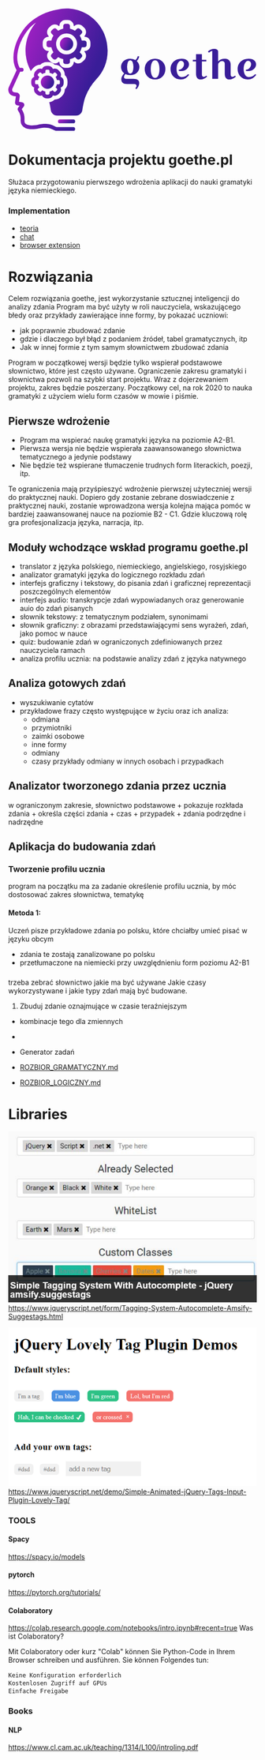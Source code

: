 
<svg data-v-423bf9ae="" xmlns="http://www.w3.org/2000/svg" viewBox="0 0 370 183" class="iconLeft"><!----><!----><!----><g data-v-423bf9ae="" id="162a7722-3448-44ea-b347-a45da0cf1135" fill="#391D98" transform="matrix(4.161473751068115,0,0,4.161473751068115,163.24017333984375,43.20591735839844)"><path d="M5.87 16.84L5.87 16.84L3.28 16.84L3.28 16.84Q1.22 16.84 1.22 15.12L1.22 15.12L1.22 15.12Q1.22 14.18 2.25 13.01L2.25 13.01L2.25 13.01Q1.12 12.18 1.12 10.72L1.12 10.72L1.12 10.72Q1.12 9.48 2.03 8.63L2.03 8.63L2.03 8.63Q2.94 7.78 4.41 7.78L4.41 7.78L4.41 7.78Q5.47 7.78 6.30 8.27L6.30 8.27L6.30 8.27Q6.90 7.73 7.13 6.85L7.13 6.85L7.67 6.99L7.67 6.99Q7.42 7.97 6.75 8.61L6.75 8.61L6.75 8.61Q7.70 9.48 7.70 10.72L7.70 10.72L7.70 10.72Q7.70 11.97 6.79 12.82L6.79 12.82L6.79 12.82Q5.88 13.66 4.41 13.66L4.41 13.66L4.41 13.66Q3.40 13.66 2.66 13.26L2.66 13.26L2.66 13.26Q2.17 13.94 2.17 14.29L2.17 14.29L2.17 14.29Q2.17 14.99 2.98 14.99L2.98 14.99L5.57 14.99L5.57 14.99Q7.63 14.99 7.63 16.51L7.63 16.51L7.63 16.51Q7.63 17.58 6.61 18.70L6.61 18.70L6.27 18.38L6.27 18.38Q6.68 17.89 6.68 17.55L6.68 17.55L6.68 17.55Q6.68 17.21 6.46 17.02L6.46 17.02L6.46 17.02Q6.24 16.84 5.87 16.84ZM3.58 9.03L3.58 9.03L3.58 9.03Q3.29 9.69 3.29 10.72L3.29 10.72L3.29 10.72Q3.29 11.76 3.58 12.42L3.58 12.42L3.58 12.42Q3.86 13.08 4.42 13.08L4.42 13.08L4.42 13.08Q4.98 13.08 5.27 12.42L5.27 12.42L5.27 12.42Q5.56 11.76 5.56 10.72L5.56 10.72L5.56 10.72Q5.56 9.69 5.27 9.03L5.27 9.03L5.27 9.03Q4.98 8.37 4.42 8.37L4.42 8.37L4.42 8.37Q3.86 8.37 3.58 9.03ZM10.62 14.13L10.62 14.13L10.62 14.13Q9.59 13.06 9.59 11.49L9.59 11.49L9.59 11.49Q9.59 9.93 10.62 8.86L10.62 8.86L10.62 8.86Q11.65 7.78 13.30 7.78L13.30 7.78L13.30 7.78Q14.95 7.78 15.98 8.86L15.98 8.86L15.98 8.86Q17.01 9.93 17.01 11.49L17.01 11.49L17.01 11.49Q17.01 13.06 15.98 14.13L15.98 14.13L15.98 14.13Q14.95 15.20 13.30 15.20L13.30 15.20L13.30 15.20Q11.65 15.20 10.62 14.13ZM12.15 9.25L12.15 9.25L12.15 9.25Q11.76 10.12 11.76 11.49L11.76 11.49L11.76 11.49Q11.76 12.87 12.15 13.74L12.15 13.74L12.15 13.74Q12.54 14.62 13.31 14.62L13.31 14.62L13.31 14.62Q14.08 14.62 14.48 13.74L14.48 13.74L14.48 13.74Q14.87 12.87 14.87 11.49L14.87 11.49L14.87 11.49Q14.87 10.12 14.48 9.25L14.48 9.25L14.48 9.25Q14.08 8.37 13.31 8.37L13.31 8.37L13.31 8.37Q12.54 8.37 12.15 9.25ZM21.76 11.76L21.76 11.76Q22.67 11.68 23.16 11.07L23.16 11.07L23.16 11.07Q23.66 10.46 23.66 9.84L23.66 9.84L23.66 9.84Q23.66 9.21 23.39 8.88L23.39 8.88L23.39 8.88Q23.11 8.54 22.56 8.54L22.56 8.54L22.56 8.54Q22.01 8.54 21.50 9.32L21.50 9.32L21.50 9.32Q21 10.11 21 11.42L21 11.42L21 11.42Q21 12.74 21.48 13.54L21.48 13.54L21.48 13.54Q21.95 14.34 22.83 14.34L22.83 14.34L22.83 14.34Q24.18 14.34 25.12 13.29L25.12 13.29L25.51 13.54L25.51 13.54Q25.03 14.29 24.25 14.75L24.25 14.75L24.25 14.75Q23.46 15.20 22.48 15.20L22.48 15.20L22.48 15.20Q20.82 15.20 19.82 14.11L19.82 14.11L19.82 14.11Q18.83 13.01 18.83 11.45L18.83 11.45L18.83 11.45Q18.83 9.90 19.89 8.84L19.89 8.84L19.89 8.84Q20.94 7.78 22.82 7.78L22.82 7.78L22.82 7.78Q24.05 7.78 24.75 8.36L24.75 8.36L24.75 8.36Q25.45 8.93 25.45 9.81L25.45 9.81L25.45 9.81Q25.45 10.70 24.68 11.45L24.68 11.45L24.68 11.45Q23.90 12.19 22.62 12.19L22.62 12.19L22.62 12.19Q22.19 12.19 21.78 12.10L21.78 12.10L21.76 11.76ZM27.97 8.76L26.82 8.76L26.82 8.19L27.97 8.19L27.97 6.17L30.07 6.17L30.07 8.19L31.65 8.19L31.65 8.76L30.07 8.76L30.07 13.44L30.07 13.44Q30.07 13.82 30.25 14.04L30.25 14.04L30.25 14.04Q30.44 14.25 30.81 14.25L30.81 14.25L30.81 14.25Q31.19 14.25 31.68 13.85L31.68 13.85L31.93 14.18L31.93 14.18Q30.81 15.20 29.69 15.20L29.69 15.20L29.69 15.20Q27.97 15.20 27.97 13.15L27.97 13.15L27.97 8.76ZM35.87 5.14L35.87 5.14L35.87 8.74L35.87 8.74Q36.36 8.20 36.92 7.99L36.92 7.99L36.92 7.99Q37.49 7.78 38.37 7.78L38.37 7.78L38.37 7.78Q39.24 7.78 39.80 8.34L39.80 8.34L39.80 8.34Q40.35 8.89 40.35 9.84L40.35 9.84L40.35 13.44L40.35 13.44Q40.35 13.82 40.53 14.04L40.53 14.04L40.53 14.04Q40.71 14.25 41.09 14.25L41.09 14.25L41.09 14.25Q41.47 14.25 41.96 13.85L41.96 13.85L42.21 14.18L42.21 14.18Q41.09 15.20 39.97 15.20L39.97 15.20L39.97 15.20Q38.25 15.20 38.25 13.15L38.25 13.15L38.25 9.55L38.25 9.55Q38.25 9.11 37.98 8.88L37.98 8.88L37.98 8.88Q37.72 8.64 37.24 8.64L37.24 8.64L37.24 8.64Q36.76 8.64 36.32 9.03L36.32 9.03L36.32 9.03Q35.87 9.42 35.87 10.05L35.87 10.05L35.87 14.99L33.77 14.99L33.77 4.96L33.77 4.96Q33.00 5.15 32.59 5.64L32.59 5.64L32.21 5.21L32.21 5.21Q32.62 4.79 33.24 4.54L33.24 4.54L33.24 4.54Q33.87 4.28 34.48 4.28L34.48 4.28L34.48 4.28Q35.08 4.28 35.48 4.53L35.48 4.53L35.48 4.53Q35.87 4.77 35.87 5.14ZM45.77 11.76L45.77 11.76Q46.68 11.68 47.17 11.07L47.17 11.07L47.17 11.07Q47.67 10.46 47.67 9.84L47.67 9.84L47.67 9.84Q47.67 9.21 47.40 8.88L47.40 8.88L47.40 8.88Q47.12 8.54 46.57 8.54L46.57 8.54L46.57 8.54Q46.02 8.54 45.51 9.32L45.51 9.32L45.51 9.32Q45.01 10.11 45.01 11.42L45.01 11.42L45.01 11.42Q45.01 12.74 45.49 13.54L45.49 13.54L45.49 13.54Q45.96 14.34 46.84 14.34L46.84 14.34L46.84 14.34Q48.19 14.34 49.13 13.29L49.13 13.29L49.52 13.54L49.52 13.54Q49.04 14.29 48.26 14.75L48.26 14.75L48.26 14.75Q47.47 15.20 46.49 15.20L46.49 15.20L46.49 15.20Q44.83 15.20 43.83 14.11L43.83 14.11L43.83 14.11Q42.84 13.01 42.84 11.45L42.84 11.45L42.84 11.45Q42.84 9.90 43.90 8.84L43.90 8.84L43.90 8.84Q44.95 7.78 46.83 7.78L46.83 7.78L46.83 7.78Q48.06 7.78 48.76 8.36L48.76 8.36L48.76 8.36Q49.46 8.93 49.46 9.81L49.46 9.81L49.46 9.81Q49.46 10.70 48.69 11.45L48.69 11.45L48.69 11.45Q47.91 12.19 46.63 12.19L46.63 12.19L46.63 12.19Q46.20 12.19 45.79 12.10L45.79 12.10L45.77 11.76Z"></path></g><defs data-v-423bf9ae=""><linearGradient data-v-423bf9ae="" gradientTransform="rotate(25)" id="2494fb29-4431-412f-ad3a-30334b1d7269" x1="0%" y1="0%" x2="100%" y2="0%"><stop data-v-423bf9ae="" offset="0%" style="stop-color: rgb(189, 32, 208); stop-opacity: 1;"></stop><stop data-v-423bf9ae="" offset="100%" style="stop-color: rgb(57, 29, 152); stop-opacity: 1;"></stop></linearGradient></defs><g data-v-423bf9ae="" id="c4f5b42e-1236-4961-adc7-26a5d7217d9e" transform="matrix(1.4222222566604614,0,0,1.4222222566604614,-17.021095275878906,0.9777755737304688)" stroke="none" fill="url(#2494fb29-4431-412f-ad3a-30334b1d7269)"><path d="M66 116a2 2 0 0 0 0 4h14a2 2 0 0 0 0-4z"></path><circle cx="73" cy="37" r="7"></circle><path d="M89.52 106.13c.64-4.31 1.91-10.64 3.41-14.28a57.523 57.523 0 0 1 11.14-17.77A44.066 44.066 0 0 0 116 43.8C116 19.65 96.71 0 73 0a42.206 42.206 0 0 0-9.66 1.13A60.448 60.448 0 0 0 34.6 14.5c-11.71 9.99-23 34.31-14.04 49.67a.564.564 0 0 1 .05.5l-8.2 17.94a1.801 1.801 0 0 0-.08.21 7.217 7.217 0 0 0 .84 6.08c1.33 1.85 3.6 2.84 6.77 2.95l-.92 6.32a2.539 2.539 0 0 0-.01.39 2.972 2.972 0 0 0 .73 1.79 2.63 2.63 0 0 0 1.69.87l2.36.43-1.52 2.01a1.654 1.654 0 0 0-.22.36 2.845 2.845 0 0 0 .13 2.63l1.47 2.51a13.086 13.086 0 0 1 1.3 5.77l-.06 2.47a8.172 8.172 0 0 0 5.19 7.71c3.41 1.37 8.15 1.46 14.07.26a1.243 1.243 0 0 0 .16-.04c.08-.02 8.51-2.37 14.59 1.41a8.165 8.165 0 0 0 4.29 1.26H80a1.985 1.985 0 1 0 0-3.97H63.19a4.208 4.208 0 0 1-2.17-.65c-7.29-4.54-16.67-2.17-17.74-1.88-6.35 1.27-9.87.67-11.7-.07a4.22 4.22 0 0 1-2.69-3.96l.06-2.47a17.022 17.022 0 0 0-1.84-7.84l-1.09-1.85 2.22-2.93a1.93 1.93 0 0 0 .22-.36 2.853 2.853 0 0 0-.97-3.54 1.905 1.905 0 0 0-.79-.33l-3.54-.65.82-5.65a2.546 2.546 0 0 0 .02-.39 3.513 3.513 0 0 0-3.73-3.57c-1.34-.03-3.1-.27-3.84-1.28a3.31 3.31 0 0 1-.31-2.51l8.15-17.82c.04-.09.06-.19.1-.28H26a2 2 0 0 0 0-4h-2c-.02 0-.04.01-.06.01-7.65-13.43 2.88-35.64 13.26-44.51 1.19-1.01 2.46-1.96 3.77-2.88a44.352 44.352 0 0 0-5.3 50.9 6.602 6.602 0 0 1 .38-.75c0-.01.01-.02.01-.03a4.67 4.67 0 0 1 .3-.47 1.527 1.527 0 0 1 .17-.27.442.442 0 0 1 .08-.11 9.324 9.324 0 0 1 1.03-1.23l1.02-1.02a9.602 9.602 0 0 1 6.73-2.8h.09a9.54 9.54 0 0 1 6.8-2.84h1.44a9.54 9.54 0 0 1 6.8 2.84h.09a9.584 9.584 0 0 1 6.73 2.8l1.02 1.02a9.535 9.535 0 0 1 2.8 6.82 9.54 9.54 0 0 1 2.84 6.8v1.44a9.54 9.54 0 0 1-2.84 6.8 9.535 9.535 0 0 1-2.8 6.82l-1.02 1.02a9.62 9.62 0 0 1-6.73 2.8h-.09a9.506 9.506 0 0 1-5.59 2.75.037.037 0 0 1-.03.01 97.33 97.33 0 0 1 1.58 8.21 6.71 6.71 0 0 0 6.6 5.87h19.84a6.71 6.71 0 0 0 6.6-5.87zm-8.46-50.46c-.19.08-.37.16-.56.23v.03A6.21 6.21 0 0 1 74.17 62h-2.33a6.212 6.212 0 0 1-6.34-6.07v-.03c-.19-.07-.37-.15-.56-.23l-.02.02a5.944 5.944 0 0 1-4.22 1.73 6.543 6.543 0 0 1-4.56-1.92l-1.64-1.64a6.545 6.545 0 0 1-1.91-4.19 6.02 6.02 0 0 1 1.72-4.59l.02-.02c-.08-.19-.15-.37-.23-.56h-.03A6.21 6.21 0 0 1 48 38.17v-2.34a6.21 6.21 0 0 1 6.07-6.33h.03c.08-.19.15-.37.23-.56l-.02-.02a5.998 5.998 0 0 1-1.72-4.58 6.522 6.522 0 0 1 1.91-4.19l1.65-1.65a6.501 6.501 0 0 1 4.55-1.92 5.895 5.895 0 0 1 4.22 1.74l.02.01c.19-.08.37-.15.56-.23v-.03A6.212 6.212 0 0 1 71.84 12h2.33a6.21 6.21 0 0 1 6.33 6.07v.03c.19.08.38.15.56.23l.02-.01a5.895 5.895 0 0 1 4.22-1.74 6.466 6.466 0 0 1 4.55 1.92l1.66 1.65a6.227 6.227 0 0 1 .18 8.77l-.02.02c.08.19.16.37.23.56h.02A6.218 6.218 0 0 1 98 35.83v2.34a6.218 6.218 0 0 1-6.08 6.33h-.02c-.07.19-.15.38-.23.56l.02.02a6.218 6.218 0 0 1-.19 8.77l-1.65 1.65a6.466 6.466 0 0 1-4.55 1.92 5.961 5.961 0 0 1-4.22-1.73z"></path><path d="M87.02 52.68l1.66-1.66a2.217 2.217 0 0 0 .18-3.11l-2.1-2.11a16.323 16.323 0 0 0 2.19-5.3h2.97A2.213 2.213 0 0 0 94 38.17v-2.34a2.213 2.213 0 0 0-2.08-2.33h-2.97a16.323 16.323 0 0 0-2.19-5.3l2.1-2.11a2.217 2.217 0 0 0-.18-3.11l-1.66-1.65a2.427 2.427 0 0 0-1.72-.75 1.95 1.95 0 0 0-1.39.56l-2.11 2.11a16.037 16.037 0 0 0-5.3-2.2v-2.98A2.212 2.212 0 0 0 74.17 16h-2.33a2.215 2.215 0 0 0-2.34 2.07v2.98a16.126 16.126 0 0 0-5.3 2.2l-2.11-2.11a1.95 1.95 0 0 0-1.39-.56 2.427 2.427 0 0 0-1.72.75l-1.65 1.65a2.2 2.2 0 0 0-.19 3.11l2.11 2.11a16.125 16.125 0 0 0-2.2 5.3h-2.98A2.212 2.212 0 0 0 52 35.83v2.34a2.212 2.212 0 0 0 2.07 2.33h2.98a16.126 16.126 0 0 0 2.2 5.3l-2.11 2.11a2.2 2.2 0 0 0 .19 3.11l1.65 1.66a2.457 2.457 0 0 0 1.72.74 1.95 1.95 0 0 0 1.39-.56l2.11-2.11a16.128 16.128 0 0 0 5.3 2.2v2.98A2.215 2.215 0 0 0 71.84 58h2.33a2.212 2.212 0 0 0 2.33-2.07v-2.98a16.04 16.04 0 0 0 5.3-2.2l2.11 2.11a1.95 1.95 0 0 0 1.39.56 2.457 2.457 0 0 0 1.72-.74zM73 48a11 11 0 1 1 11-11 11 11 0 0 1-11 11zM38.85 84.93a5.526 5.526 0 0 0 1.62 3.59l1.02 1.01a5.556 5.556 0 0 0 3.9 1.63 5.413 5.413 0 0 0 1.89-.34 5.46 5.46 0 0 0 5 3.18h1.44a5.452 5.452 0 0 0 5-3.19 5.2 5.2 0 0 0 1.89.35 5.556 5.556 0 0 0 3.9-1.63l1.02-1.02a5.468 5.468 0 0 0 1.28-5.79 5.468 5.468 0 0 0 3.19-5v-1.44a5.452 5.452 0 0 0-3.19-5 5.468 5.468 0 0 0-1.28-5.79l-1.02-1.02a5.52 5.52 0 0 0-3.9-1.63 5.199 5.199 0 0 0-1.89.35 5.452 5.452 0 0 0-5-3.19h-1.44a5.452 5.452 0 0 0-5 3.19 5.199 5.199 0 0 0-1.89-.35 5.556 5.556 0 0 0-3.9 1.63l-1.02 1.02a5.48 5.48 0 0 0-1.62 3.58 5.159 5.159 0 0 0 .34 2.21 5.452 5.452 0 0 0-3.19 5v1.44a5.452 5.452 0 0 0 3.19 5 5.159 5.159 0 0 0-.34 2.21zM40 76.28a1.371 1.371 0 0 1 1.28-1.45h1.84a10.015 10.015 0 0 1 1.37-3.28l-1.31-1.3a1.369 1.369 0 0 1 .12-1.93l1.02-1.02a1.487 1.487 0 0 1 1.07-.46 1.2 1.2 0 0 1 .86.34l1.3 1.31a9.786 9.786 0 0 1 3.28-1.36v-1.85A1.371 1.371 0 0 1 52.28 64h1.44a1.371 1.371 0 0 1 1.45 1.28v1.85a9.786 9.786 0 0 1 3.28 1.36l1.3-1.31a1.2 1.2 0 0 1 .86-.34 1.487 1.487 0 0 1 1.07.46l1.02 1.02a1.369 1.369 0 0 1 .12 1.93l-1.3 1.3a10.215 10.215 0 0 1 1.36 3.28h1.84A1.378 1.378 0 0 1 66 76.28v1.44a1.378 1.378 0 0 1-1.28 1.45h-1.84a10.216 10.216 0 0 1-1.36 3.28l1.3 1.3a1.369 1.369 0 0 1-.12 1.93l-1.02 1.02a1.487 1.487 0 0 1-1.07.46 1.2 1.2 0 0 1-.86-.34l-1.3-1.31a10.017 10.017 0 0 1-3.28 1.37v1.84A1.378 1.378 0 0 1 53.72 90h-1.44a1.378 1.378 0 0 1-1.45-1.28v-1.84a10.017 10.017 0 0 1-3.28-1.37l-1.3 1.31a1.2 1.2 0 0 1-.86.34 1.487 1.487 0 0 1-1.07-.46l-1.02-1.02a1.369 1.369 0 0 1-.12-1.93l1.31-1.3a10.016 10.016 0 0 1-1.37-3.28h-1.84A1.371 1.371 0 0 1 40 77.72z"></path><circle cx="53" cy="77" r="7"></circle></g><!----></svg>


# Dokumentacja projektu goethe.pl

Służaca przygotowaniu pierwszego wdrożenia aplikacji do nauki gramatyki języka niemieckiego.


### Implementation

+ [teoria](TEORIA.md)
+ [chat](CHAT.md)
+ [browser extension](BROWSER.md)


# Rozwiązania

Celem rozwiązania goethe, jest wykorzystanie sztucznej inteligencji do analizy zdania
Program ma być użyty w roli nauczyciela, wskazującego błedy
oraz przykłady zawierające inne formy, by pokazać uczniowi:
 + jak poprawnie zbudować zdanie
 + gdzie i dlaczego był błąd z podaniem źródeł, tabel gramatycznych, itp 
 + Jak w innej formie z tym samym słownictwem zbudować zdania
 
Program w początkowej wersji będzie tylko wspierał podstawowe słownictwo, które jest często używane.
Ograniczenie zakresu gramatyki i słownictwa pozwoli na szybki start projektu.
Wraz z dojerzewaniem projektu, zakres będzie poszerzany.
Początkowy cel, na rok 2020 to nauka gramatyki z użyciem wielu form czasów w mowie i piśmie.

## Pierwsze wdrożenie
+ Program ma wspierać naukę gramatyki języka na poziomie A2-B1.
+ Pierwsza wersja nie będzie wspierała zaawansowanego słownictwa tematycznego a jedynie podstawy
+ Nie będzie też wspierane tłumaczenie trudnych form literackich, poezji, itp.

Te ograniczenia mają przyśpieszyć wdrożenie pierwszej użyteczniej wersji do praktycznej nauki.
Dopiero gdy zostanie zebrane doswiadczenie z praktycznej nauki, zostanie wprowadzona wersja kolejna
mająca pomóc w bardziej zaawansowanej nauce na poziomie B2 - C1.
Gdzie kluczową rolę gra profesjonalizacja języka, narracja, itp.


## Moduły wchodzące wskład programu goethe.pl
    
+ translator z języka polskiego, niemieckiego, angielskiego, rosyjskiego
+ analizator gramatyki języka do logicznego rozkładu zdań
+ interfejs graficzny i tekstowy, do pisania zdań i graficznej reprezentacji poszczególnych elementów
+ interfejs audio: transkrypcje zdań wypowiadanych oraz generowanie auio do zdań pisanych
+ słownik tekstowy: z tematycznym podziałem, synonimami
+ słownik graficzny: z obrazami przedstawiającymi sens wyrażeń, zdań, jako pomoc w nauce
+ quiz: budowanie zdań w ograniczonych zdefiniowanych przez nauczyciela ramach
+ analiza profilu ucznia: na podstawie analizy zdań z języka natywnego


## Analiza gotowych zdań

+ wyszukiwanie cytatów 
+ przykładowe frazy często występujące w życiu oraz ich analiza:
    + odmiana
    + przymiotniki
    + zaimki osobowe
    + inne formy
    + odmiany 
    + czasy
    przykłady odmiany w innych osobach i przypadkach


## Analizator tworzonego zdania przez ucznia

w ograniczonym zakresie, słownictwo podstawowe
    + pokazuje rozkłada zdania
    + określa części zdania
    + czas
    + przypadek
    + zdania podrzędne i nadrzędne


## Aplikacja do budowania zdań

### Tworzenie profilu ucznia
program na początku ma za zadanie określenie profilu ucznia,
by móc dostosować zakres słownictwa, tematykę  

#### Metoda 1:
Uczeń pisze przykładowe zdania po polsku, które chciałby umieć pisać w języku obcym

+ zdania te zostają zanalizowane po polsku
+ przetłumaczone na niemiecki przy uwzględnieniu form poziomu A2-B1 
    

### 
trzeba zebrać słownictwo jakie ma być używane
Jakie czasy wykorzystywane i jakie typy zdań mają być budowane.

1. Zbuduj zdanie oznajmujące w czasie teraźniejszym

+ kombinacje tego dla zmiennych
+ 

+ Generator zadań

+ [ROZBIOR_GRAMATYCZNY.md](ROZBIOR_GRAMATYCZNY.md)
+ [ROZBIOR_LOGICZNY.md](ROZBIOR_LOGICZNY.md)


# Libraries

![lib1.png](docs/lib1.png)
https://www.jqueryscript.net/form/Tagging-System-Autocomplete-Amsify-Suggestags.html

![lib2.png](docs/lib2.png)
https://www.jqueryscript.net/demo/Simple-Animated-jQuery-Tags-Input-Plugin-Lovely-Tag/


### TOOLS


#### Spacy
https://spacy.io/models


#### pytorch
https://pytorch.org/tutorials/



#### Colaboratory
https://colab.research.google.com/notebooks/intro.ipynb#recent=true
Was ist Colaboratory?

Mit Colaboratory oder kurz "Colab" können Sie Python-Code in Ihrem Browser schreiben und ausführen. Sie können Folgendes tun:

    Keine Konfiguration erforderlich
    Kostenlosen Zugriff auf GPUs
    Einfache Freigabe


### Books

#### NLP

https://www.cl.cam.ac.uk/teaching/1314/L100/introling.pdf


